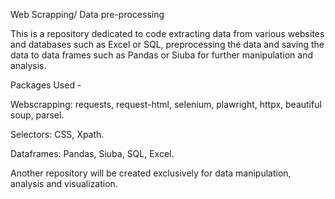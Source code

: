Web Scrapping/ Data pre-processing

This is a repository dedicated to code extracting data from various websites and databases such as Excel or SQL, preprocessing the data and saving the data to data frames such as Pandas or Siuba for further manipulation and analysis.

Packages Used - 

Webscrapping:
requests,
request-html,
selenium,
plawright,
httpx, 
beautiful soup,
parsel. 

Selectors:
CSS,
Xpath.

Dataframes:
Pandas,
Siuba,
SQL,
Excel.

Another repository will be created exclusively for data manipulation, analysis and visualization.
